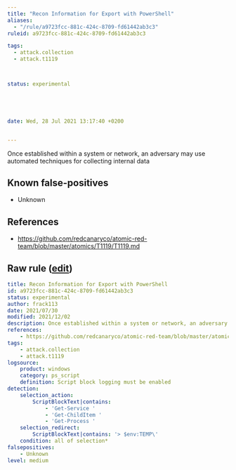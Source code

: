```yaml
---
title: "Recon Information for Export with PowerShell"
aliases:
  - "/rule/a9723fcc-881c-424c-8709-fd61442ab3c3"
ruleid: a9723fcc-881c-424c-8709-fd61442ab3c3

tags:
  - attack.collection
  - attack.t1119



status: experimental





date: Wed, 28 Jul 2021 13:17:40 +0200


---
```


Once established within a system or network, an adversary may use automated techniques for collecting internal data

<!--more-->


## Known false-positives

* Unknown



## References

* https://github.com/redcanaryco/atomic-red-team/blob/master/atomics/T1119/T1119.md


## Raw rule ([edit](https://github.com/SigmaHQ/sigma/edit/master/rules/windows/powershell/powershell_script/posh_ps_suspicious_recon.yml))
```yaml
title: Recon Information for Export with PowerShell
id: a9723fcc-881c-424c-8709-fd61442ab3c3
status: experimental
author: frack113
date: 2021/07/30
modified: 2021/12/02
description: Once established within a system or network, an adversary may use automated techniques for collecting internal data
references:
    - https://github.com/redcanaryco/atomic-red-team/blob/master/atomics/T1119/T1119.md
tags:
    - attack.collection
    - attack.t1119
logsource:
    product: windows
    category: ps_script
    definition: Script block logging must be enabled
detection:
    selection_action:
        ScriptBlockText|contains:
            - 'Get-Service '
            - 'Get-ChildItem '
            - 'Get-Process '
    selection_redirect:
        ScriptBlockText|contains: '> $env:TEMP\'
    condition: all of selection*
falsepositives:
    - Unknown
level: medium

```
